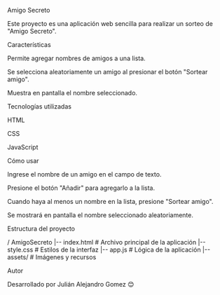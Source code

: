 Amigo Secreto

Este proyecto es una aplicación web sencilla para realizar un sorteo de "Amigo Secreto".

Características

Permite agregar nombres de amigos a una lista.

Se selecciona aleatoriamente un amigo al presionar el botón "Sortear amigo".

Muestra en pantalla el nombre seleccionado.

Tecnologías utilizadas

HTML

CSS

JavaScript

Cómo usar

Ingrese el nombre de un amigo en el campo de texto.

Presione el botón "Añadir" para agregarlo a la lista.

Cuando haya al menos un nombre en la lista, presione "Sortear amigo".

Se mostrará en pantalla el nombre seleccionado aleatoriamente.

Estructura del proyecto

/ AmigoSecreto
  |-- index.html  # Archivo principal de la aplicación
  |-- style.css   # Estilos de la interfaz
  |-- app.js      # Lógica de la aplicación
  |-- assets/     # Imágenes y recursos


Autor

Desarrollado por Julián Alejandro Gomez 😊